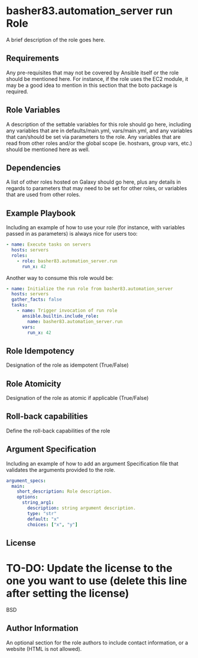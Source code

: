 # basher83.automation_server run Role

A brief description of the role goes here.

## Requirements

Any pre-requisites that may not be covered by Ansible itself or the role should be mentioned here.
For instance, if the role uses the EC2 module, it may be a good idea to mention in this section
that the boto package is required.

## Role Variables

A description of the settable variables for this role should go here, including any variables
that are in defaults/main.yml, vars/main.yml, and any variables that can/should be set via
parameters to the role. Any variables that are read from other roles and/or the global scope
(ie. hostvars, group vars, etc.) should be mentioned here as well.

## Dependencies

A list of other roles hosted on Galaxy should go here, plus any details in regards to
parameters that may need to be set for other roles, or variables that are used from other roles.

## Example Playbook

Including an example of how to use your role (for instance, with variables passed in as
parameters) is always nice for users too:

```yaml
- name: Execute tasks on servers
  hosts: servers
  roles:
    - role: basher83.automation_server.run
      run_x: 42
```

Another way to consume this role would be:

```yaml
- name: Initialize the run role from basher83.automation_server
  hosts: servers
  gather_facts: false
  tasks:
    - name: Trigger invocation of run role
      ansible.builtin.include_role:
        name: basher83.automation_server.run
      vars:
        run_x: 42
```

## Role Idempotency

Designation of the role as idempotent (True/False)

## Role Atomicity

Designation of the role as atomic if applicable (True/False)

## Roll-back capabilities

Define the roll-back capabilities of the role

## Argument Specification

Including an example of how to add an argument Specification file that validates the arguments provided to the role.

```yaml
argument_specs:
  main:
    short_description: Role description.
    options:
      string_arg1:
        description: string argument description.
        type: "str"
        default: "x"
        choices: ["x", "y"]
```

## License

# TO-DO: Update the license to the one you want to use (delete this line after setting the license)

BSD

## Author Information

An optional section for the role authors to include contact information, or a website (HTML is not allowed).
